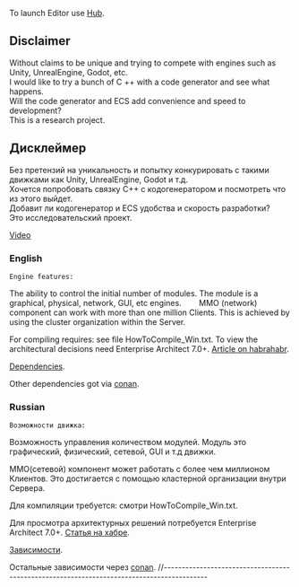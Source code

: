 ﻿To launch Editor use [Hub](https://github.com/RamilGauss/TornadoHub/releases).

## Disclaimer
Without claims to be unique and trying to compete with engines such as Unity, UnrealEngine, Godot, etc.  
I would like to try a bunch of C ++ with a code generator and see what happens.  
Will the code generator and ECS add convenience and speed to development?  
This is a research project.  

## Дисклеймер
Без претензий на уникальность и попытку конкурировать с такими движками как Unity, UnrealEngine, Godot и т.д.  
Хочется попробовать связку C++ с кодогенератором и посмотреть что из этого выйдет.  
Добавит ли кодогенератор и ECS удобства и скорость разработки?  
Это исследовательский проект.  


[Video](http://www.youtube.com/watch?v=g8IlYRepclE)

### English 
	
    Engine features:

  The ability to control the initial number of modules.
The module is a graphical, physical, network, GUI, etc engines.
    
  MMO (network) component can work with more than one million Clients.
This is achieved by using the cluster organization within the Server.

  For compiling requires: see file HowToCompile_Win.txt.
To view the architectural decisions need Enterprise Architect 7.0+.
[Article on habrahabr](http://habrahabr.ru/post/233915/).

[Dependencies](https://github.com/RamilGauss/MMO-FrameworkDependency).

Other dependencies got via [conan](http://conan.io).

### Russian
    
    Возможности движка:

Возможность управления количеством модулей.
Модуль это графический, физический, сетевой, GUI и т.д движки.
    
  ММО(сетевой) компонент может работать с более чем миллионом Клиентов.
Это достигается с помощью кластерной организации внутри Сервера.

  Для компиляции требуется: смотри HowToCompile_Win.txt.
  
Для просмотра архитектурных решений потребуется Enterprise Architect 7.0+.
[Статья на хабре](http://habrahabr.ru/post/233915/).

[Зависимости](https://github.com/RamilGauss/MMO-FrameworkDependency).

Остальные зависимости через [conan](http://conan.io).
//------------------------------------------------------------------------------------------